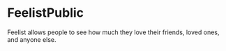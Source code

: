 # FeelistPublic
Feelist allows people to see how much they love their friends, loved ones, and anyone else.
